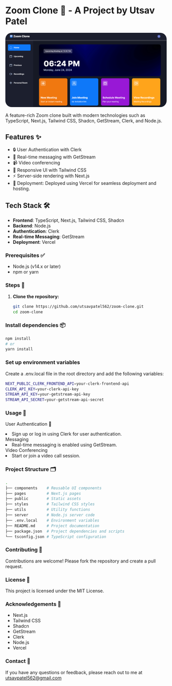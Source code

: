 # Zoom Clone 🚀 - A Project by Utsav Patel
<img src="public/Screenshot 2024-06-24 183450.png" style="border-radius:20px;">

A feature-rich Zoom clone built with modern technologies such as TypeScript, Next.js, Tailwind CSS, Shadcn, GetStream, Clerk, and Node.js.

## Features ✨

- 🔒 User Authentication with Clerk
- 💬 Real-time messaging with GetStream
- 📹 Video conferencing
- 📱 Responsive UI with Tailwind CSS
- ⚡ Server-side rendering with Next.js
- 🚀 Deployment: Deployed using Vercel for seamless deployment and hosting.

## Tech Stack 🛠️

- **Frontend**: TypeScript, Next.js, Tailwind CSS, Shadcn
- **Backend**: Node.js
- **Authentication**: Clerk
- **Real-time Messaging**: GetStream
- **Deployment**: Vercel

### Prerequisites ✅

- Node.js (v14.x or later)
- npm or yarn

### Steps 📝

1. **Clone the repository:**
   ```bash
   git clone https://github.com/utsavpatel562/zoom-clone.git
   cd zoom-clone
   

### Install dependencies 📦
```bash
npm install
# or
yarn install
```

### Set up environment variables
Create a .env.local file in the root directory and add the following variables:
```bash
NEXT_PUBLIC_CLERK_FRONTEND_API=your-clerk-frontend-api
CLERK_API_KEY=your-clerk-api-key
STREAM_API_KEY=your-getstream-api-key
STREAM_API_SECRET=your-getstream-api-secret
```
### Usage 🚀
User Authentication 🔐
<li>Sign up or log in using Clerk for user authentication.</li>
Messaging
<li>Real-time messaging is enabled using GetStream.</li>
Video Conferencing
<li>Start or join a video call session.</li>

### Project Structure 🗂️
```bash
.
├── components    # Reusable UI components
├── pages         # Next.js pages
├── public        # Static assets
├── styles        # Tailwind CSS styles
├── utils         # Utility functions
├── server        # Node.js server code
├── .env.local    # Environment variables
├── README.md     # Project documentation
├── package.json  # Project dependencies and scripts
└── tsconfig.json # TypeScript configuration
```

### Contributing 🤝
Contributions are welcome! Please fork the repository and create a pull request.

### License 📄
This project is licensed under the MIT License.

### Acknowledgements 🙌
<ul>
  <li>Next.js</li>
  <li>Tailwind CSS</li>
  <li>Shadcn</li>
  <li>GetStream</li>
  <li>Clerk</li>
  <li>Node.js</li>
  <li>Vercel</li>
</ul>

### Contact 📧
If you have any questions or feedback, please reach out to me at utsavpatel562@gmail.com
